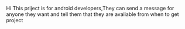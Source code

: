 Hi
This priject is for android developers,They can send a message for anyone they want and tell them that they are avaliable from when to get project
